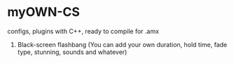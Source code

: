 # myOWN-CS
configs, plugins with C++, ready to compile for .amx

1. Black-screen flashbang (You can add your own duration, hold time, fade type, stunning, sounds and whatever)
